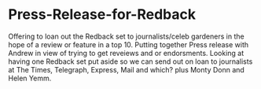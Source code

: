 # Press-Release-for-Redback
Offering to loan out the Redback set to journalists/celeb gardeners in the hope of a review or feature in a top 10.
Putting together Press release with Andrew in view of trying to get reveiews and or endorsments. 
Looking at having one Redback set put aside so we can send out on loan to journalists at The Times, Telegraph, Express, Mail and which? plus Monty Donn and Helen Yemm.
